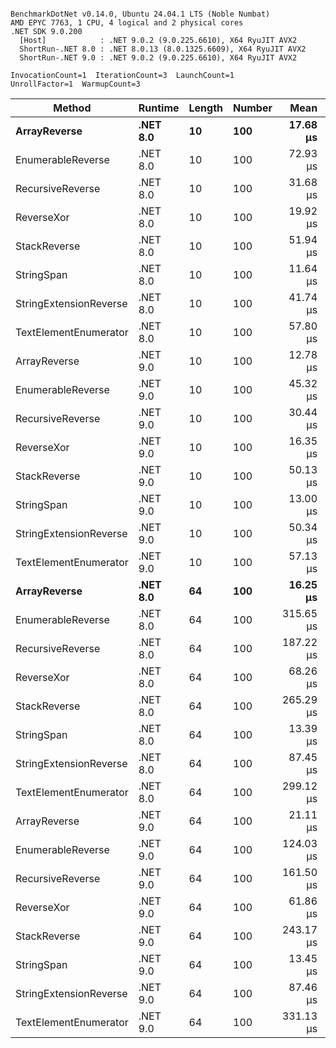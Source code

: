 ```

BenchmarkDotNet v0.14.0, Ubuntu 24.04.1 LTS (Noble Numbat)
AMD EPYC 7763, 1 CPU, 4 logical and 2 physical cores
.NET SDK 9.0.200
  [Host]            : .NET 9.0.2 (9.0.225.6610), X64 RyuJIT AVX2
  ShortRun-.NET 8.0 : .NET 8.0.13 (8.0.1325.6609), X64 RyuJIT AVX2
  ShortRun-.NET 9.0 : .NET 9.0.2 (9.0.225.6610), X64 RyuJIT AVX2

InvocationCount=1  IterationCount=3  LaunchCount=1  
UnrollFactor=1  WarmupCount=3  

```
| Method                 | Runtime  | Length | Number | Mean      | Error     | StdDev    | Median     | Min        | Max       | Allocated |
|----------------------- |--------- |------- |------- |----------:|----------:|----------:|-----------:|-----------:|----------:|----------:|
| **ArrayReverse**           | **.NET 8.0** | **10**     | **100**    |  **17.68 μs** | **155.74 μs** |  **8.537 μs** |  **15.779 μs** |  **10.258 μs** |  **27.01 μs** |  **10.09 KB** |
| EnumerableReverse      | .NET 8.0 | 10     | 100    |  72.93 μs | 146.41 μs |  8.025 μs |  71.329 μs |  65.829 μs |  81.64 μs |  25.72 KB |
| RecursiveReverse       | .NET 8.0 | 10     | 100    |  31.68 μs | 268.61 μs | 14.723 μs |  25.378 μs |  21.150 μs |  48.50 μs |  33.53 KB |
| ReverseXor             | .NET 8.0 | 10     | 100    |  19.92 μs | 180.51 μs |  9.894 μs |  14.276 μs |  14.146 μs |  31.35 μs |  10.09 KB |
| StackReverse           | .NET 8.0 | 10     | 100    |  51.94 μs | 210.92 μs | 11.561 μs |  47.689 μs |  43.100 μs |  65.02 μs |  31.19 KB |
| StringSpan             | .NET 8.0 | 10     | 100    |  11.64 μs | 163.14 μs |  8.942 μs |   6.723 μs |   6.232 μs |  21.96 μs |   5.41 KB |
| StringExtensionReverse | .NET 8.0 | 10     | 100    |  41.74 μs | 465.80 μs | 25.532 μs |  27.030 μs |  26.970 μs |  71.22 μs |  28.84 KB |
| TextElementEnumerator  | .NET 8.0 | 10     | 100    |  57.80 μs |  87.09 μs |  4.774 μs |  60.412 μs |  52.288 μs |  60.69 μs |  10.09 KB |
| ArrayReverse           | .NET 9.0 | 10     | 100    |  12.78 μs | 139.03 μs |  7.621 μs |  10.899 μs |   6.281 μs |  21.17 μs |  10.09 KB |
| EnumerableReverse      | .NET 9.0 | 10     | 100    |  45.32 μs |  95.60 μs |  5.240 μs |  45.324 μs |  40.084 μs |  50.56 μs |  17.91 KB |
| RecursiveReverse       | .NET 9.0 | 10     | 100    |  30.44 μs | 245.78 μs | 13.472 μs |  25.183 μs |  20.393 μs |  45.75 μs |  33.53 KB |
| ReverseXor             | .NET 9.0 | 10     | 100    |  16.35 μs | 143.74 μs |  7.879 μs |  14.476 μs |   9.577 μs |  25.00 μs |  10.09 KB |
| StackReverse           | .NET 9.0 | 10     | 100    |  50.13 μs | 254.92 μs | 13.973 μs |  42.790 μs |  41.357 μs |  66.24 μs |  31.19 KB |
| StringSpan             | .NET 9.0 | 10     | 100    |  13.00 μs | 172.47 μs |  9.453 μs |   8.888 μs |   6.302 μs |  23.82 μs |   5.41 KB |
| StringExtensionReverse | .NET 9.0 | 10     | 100    |  50.34 μs | 406.85 μs | 22.301 μs |  48.551 μs |  28.983 μs |  73.48 μs |  17.91 KB |
| TextElementEnumerator  | .NET 9.0 | 10     | 100    |  57.13 μs |  82.83 μs |  4.540 μs |  59.232 μs |  51.917 μs |  60.23 μs |  10.09 KB |
| **ArrayReverse**           | **.NET 8.0** | **64**     | **100**    |  **16.25 μs** | **263.96 μs** | **14.468 μs** |   **8.095 μs** |   **7.694 μs** |  **32.95 μs** |  **30.41 KB** |
| EnumerableReverse      | .NET 8.0 | 64     | 100    | 315.65 μs | 291.23 μs | 15.963 μs | 316.402 μs | 299.330 μs | 331.23 μs |  59.31 KB |
| RecursiveReverse       | .NET 8.0 | 64     | 100    | 187.22 μs | 172.15 μs |  9.436 μs | 184.636 μs | 179.345 μs | 197.68 μs | 560.88 KB |
| ReverseXor             | .NET 8.0 | 64     | 100    |  68.26 μs | 133.26 μs |  7.304 μs |  69.880 μs |  60.284 μs |  74.62 μs |  30.41 KB |
| StackReverse           | .NET 8.0 | 64     | 100    | 265.29 μs | 611.67 μs | 33.528 μs | 265.447 μs | 231.684 μs | 298.74 μs |  88.22 KB |
| StringSpan             | .NET 8.0 | 64     | 100    |  13.39 μs | 192.02 μs | 10.525 μs |   7.424 μs |   7.194 μs |  25.54 μs |  15.56 KB |
| StringExtensionReverse | .NET 8.0 | 64     | 100    |  87.45 μs | 515.47 μs | 28.255 μs |  76.743 μs |  66.114 μs | 119.49 μs |  68.69 KB |
| TextElementEnumerator  | .NET 8.0 | 64     | 100    | 299.12 μs | 127.48 μs |  6.988 μs | 302.104 μs | 291.135 μs | 304.12 μs |  20.25 KB |
| ArrayReverse           | .NET 9.0 | 64     | 100    |  21.11 μs | 368.27 μs | 20.186 μs |  11.000 μs |   7.974 μs |  44.35 μs |  30.41 KB |
| EnumerableReverse      | .NET 9.0 | 64     | 100    | 124.03 μs | 299.76 μs | 16.431 μs | 117.219 μs | 112.109 μs | 142.78 μs |  38.22 KB |
| RecursiveReverse       | .NET 9.0 | 64     | 100    | 161.50 μs | 247.02 μs | 13.540 μs | 154.349 μs | 153.026 μs | 177.11 μs | 560.88 KB |
| ReverseXor             | .NET 9.0 | 64     | 100    |  61.86 μs | 231.18 μs | 12.672 μs |  59.341 μs |  50.634 μs |  75.60 μs |  30.13 KB |
| StackReverse           | .NET 9.0 | 64     | 100    | 243.17 μs | 351.75 μs | 19.281 μs | 232.445 μs | 231.633 μs | 265.43 μs |  88.22 KB |
| StringSpan             | .NET 9.0 | 64     | 100    |  13.45 μs | 198.07 μs | 10.857 μs |   7.524 μs |   6.842 μs |  25.98 μs |  15.56 KB |
| StringExtensionReverse | .NET 9.0 | 64     | 100    |  87.46 μs | 544.11 μs | 29.825 μs |  73.727 μs |  66.975 μs | 121.68 μs |  38.22 KB |
| TextElementEnumerator  | .NET 9.0 | 64     | 100    | 331.13 μs | 137.25 μs |  7.523 μs | 334.556 μs | 322.503 μs | 336.33 μs |  19.97 KB |
